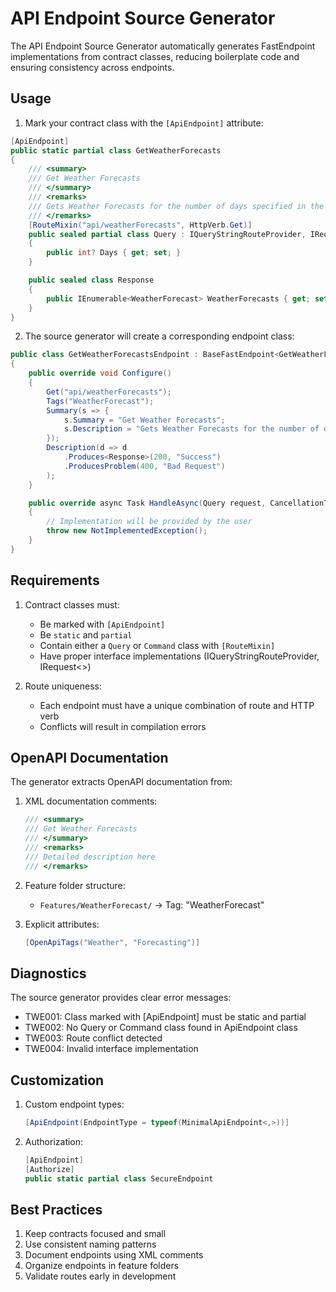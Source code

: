 # API Endpoint Source Generator

The API Endpoint Source Generator automatically generates FastEndpoint implementations from contract classes, reducing boilerplate code and ensuring consistency across endpoints.

## Usage

1. Mark your contract class with the `[ApiEndpoint]` attribute:

```csharp
[ApiEndpoint]
public static partial class GetWeatherForecasts
{
    /// <summary>
    /// Get Weather Forecasts
    /// </summary>
    /// <remarks>
    /// Gets Weather Forecasts for the number of days specified in the request
    /// </remarks>
    [RouteMixin("api/weatherForecasts", HttpVerb.Get)]
    public sealed partial class Query : IQueryStringRouteProvider, IRequest<OneOf<Response, SharedProblemDetails>>
    {
        public int? Days { get; set; }
    }

    public sealed class Response 
    {
        public IEnumerable<WeatherForecast> WeatherForecasts { get; set; } = default!;
    }
}
```

2. The source generator will create a corresponding endpoint class:

```csharp
public class GetWeatherForecastsEndpoint : BaseFastEndpoint<GetWeatherForecasts.Query, GetWeatherForecasts.Response>
{
    public override void Configure()
    {
        Get("api/weatherForecasts");
        Tags("WeatherForecast");
        Summary(s => {
            s.Summary = "Get Weather Forecasts";
            s.Description = "Gets Weather Forecasts for the number of days specified in the request";
        });
        Description(d => d
            .Produces<Response>(200, "Success")
            .ProducesProblem(400, "Bad Request")
        );
    }

    public override async Task HandleAsync(Query request, CancellationToken ct)
    {
        // Implementation will be provided by the user
        throw new NotImplementedException();
    }
}
```

## Requirements

1. Contract classes must:
   - Be marked with `[ApiEndpoint]`
   - Be `static` and `partial`
   - Contain either a `Query` or `Command` class with `[RouteMixin]`
   - Have proper interface implementations (IQueryStringRouteProvider, IRequest<>)

2. Route uniqueness:
   - Each endpoint must have a unique combination of route and HTTP verb
   - Conflicts will result in compilation errors

## OpenAPI Documentation

The generator extracts OpenAPI documentation from:

1. XML documentation comments:
   ```csharp
   /// <summary>
   /// Get Weather Forecasts
   /// </summary>
   /// <remarks>
   /// Detailed description here
   /// </remarks>
   ```

2. Feature folder structure:
   - `Features/WeatherForecast/` → Tag: "WeatherForecast"

3. Explicit attributes:
   ```csharp
   [OpenApiTags("Weather", "Forecasting")]
   ```

## Diagnostics

The source generator provides clear error messages:

- TWE001: Class marked with [ApiEndpoint] must be static and partial
- TWE002: No Query or Command class found in ApiEndpoint class
- TWE003: Route conflict detected
- TWE004: Invalid interface implementation

## Customization

1. Custom endpoint types:
   ```csharp
   [ApiEndpoint(EndpointType = typeof(MinimalApiEndpoint<,>))]
   ```

2. Authorization:
   ```csharp
   [ApiEndpoint]
   [Authorize]
   public static partial class SecureEndpoint
   ```

## Best Practices

1. Keep contracts focused and small
2. Use consistent naming patterns
3. Document endpoints using XML comments
4. Organize endpoints in feature folders
5. Validate routes early in development